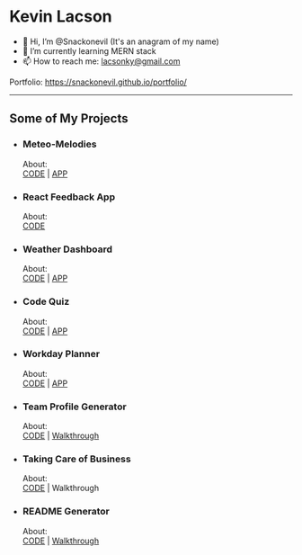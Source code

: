 # Kevin Lacson

- 👋 Hi, I’m @Snackonevil (It's an anagram of my name)
- 🌱 I’m currently learning MERN stack
- 📫 How to reach me: lacsonky@gmail.com

Portfolio: https://snackonevil.github.io/portfolio/

---

## Some of My Projects

- ### Meteo-Melodies
  About:  
  [CODE](https://github.com/acuson/meteo-melodies) | [APP](https://acuson.github.io/meteo-melodies/)

- ### React Feedback App
  About:  
  [CODE](https://github.com/Snackonevil/learn-react-feedback-app)

- ### Weather Dashboard
  About:  
  [CODE](https://github.com/Snackonevil/weatherdash) | [APP](https://snackonevil.github.io/weatherdash/)
  
- ### Code Quiz
  About:  
  [CODE](https://github.com/Snackonevil/codequiz) | [APP](https://snackonevil.github.io/codequiz/)
  
- ### Workday Planner
  About:  
  [CODE](https://github.com/Snackonevil/workdayplanner) | [APP](https://snackonevil.github.io/workdayplanner/)
  
- ### Team Profile Generator  
  About:  
  [CODE](https://github.com/Snackonevil/team-profile-generator) | [Walkthrough](https://watch.screencastify.com/v/HYO1PCXDvRDGbtik8N2Q)

- ### Taking Care of Business
  About:  
  [CODE](https://github.com/Snackonevil/taking-care-of-business) | Walkthrough

- ### README Generator
  About:  
  [CODE](https://github.com/Snackonevil/readme-generator) | [Walkthrough](https://watch.screencastify.com/v/wIozWhdMKcmQnzXUSGXH)





<!---
Snackonevil/Snackonevil is a ✨ special ✨ repository because its `README.md` (this file) appears on your GitHub profile.
You can click the Preview link to take a look at your changes.
--->
